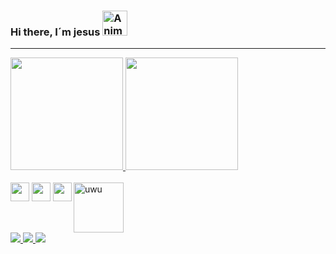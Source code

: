 ### Hi there, I´m jesus  <a href="https://emoji.gg/emoji/9070-animethighs"><img src="https://emoji.gg/assets/emoji/9070-animethighs.png" width="40px" height="40px" alt="AnimeThighs"></a>
<!--
**asyncr/asyncr** is a ✨ _special_ ✨ repository because its `README.md` (this file) appears on your GitHub profile.

Here are some ideas to get you started:

- 🔭 I’m currently working on ...
- 🌱 I’m currently learning ...
- 👯 I’m looking to collaborate on ...
- 🤔 I’m looking for help with ...
- 💬 Ask me about ...
- 📫 How to reach me: ...
- 😄 Pronouns: ...
- ⚡ Fun fact: ...
-->
***
<div>
  <a href="https://github.com/asyncr"/>
  <img height="180em" src="https://github-readme-stats.vercel.app/api?username=asyncr&show_icons=true&theme=tokyonight"/>
  <img height="180em" src="https://github-readme-stats.vercel.app/api/top-langs/?username=asyncr&layout=compact&theme=tokyonight"/>
</div>

<div style="display: inline-block"> 
	<br>
	<img align="center" alt="" src="https://cdn.jsdelivr.net/gh/devicons/devicon/icons/flutter/flutter-plain.svg" height="30" width="30">
  <img align="center" alt="" src="https://cdn.jsdelivr.net/gh/devicons/devicon/icons/kotlin/kotlin-original.svg" height="30" width="30">
  <img align="center" alt="" src="https://cdn.jsdelivr.net/gh/devicons/devicon/icons/docker/docker-original.svg" height="30" width="30">
  <img align="right" alt= "uwu" src="https://emoji.gg/assets/emoji/4638-chocolaclap.gif" width="80px" height="80px" />
  <br>
  <br>
</div>

<div>
  <img src="https://img.shields.io/badge/Arch_Linux-1793D1?style=for-the-badge&logo=arch-linux&logoColor=white"/>
  <img src="https://img.shields.io/badge/Flutter-02569B?style=for-the-badge&logo=flutter&logoColor=white"/>
  <img src="https://img.shields.io/badge/Java-ED8B00?style=for-the-badge&logo=java&logoColor=white"/>
</div>
  
  
